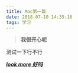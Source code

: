```yaml
---
title: Mac第一篇
date: 2018-07-10 14:35:16
tags: 学习
---
```


> **我很开心呢**

测试一下行不行

<!-- more -->

<u>***look more 好吗***</u>

